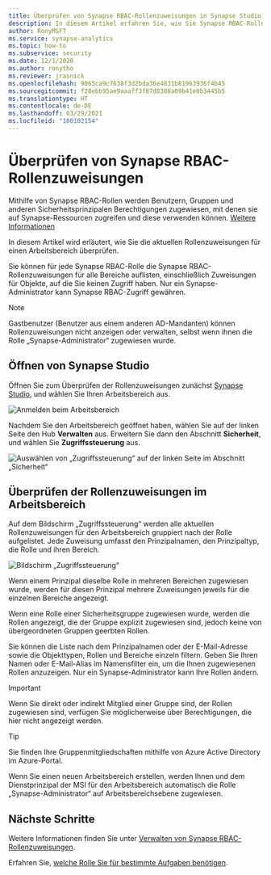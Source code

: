```yaml
---
title: Überprüfen von Synapse RBAC-Rollenzuweisungen in Synapse Studio
description: In diesem Artikel erfahren Sie, wie Sie Synapse RBAC-Rollenzuweisungen in Synapse Studio überprüfen.
author: RonyMSFT
ms.service: synapse-analytics
ms.topic: how-to
ms.subservice: security
ms.date: 12/1/2020
ms.author: ronytho
ms.reviewer: jrasnick
ms.openlocfilehash: 9065ca9c7638f3d2bda36e4831b81963936f4b45
ms.sourcegitcommit: f28ebb95ae9aaaff3f87d8388a09b41e0b3445b5
ms.translationtype: HT
ms.contentlocale: de-DE
ms.lasthandoff: 03/29/2021
ms.locfileid: "100102154"
---
```

# <a name="how-to-review-synapse-rbac-role-assignments"></a>Überprüfen von Synapse RBAC-Rollenzuweisungen

Mithilfe von Synapse RBAC-Rollen werden Benutzern, Gruppen und anderen Sicherheitsprinzipalen Berechtigungen zugewiesen, mit denen sie auf Synapse-Ressourcen zugreifen und diese verwenden können.  [Weitere Informationen](./synapse-workspace-synapse-rbac.md)

In diesem Artikel wird erläutert, wie Sie die aktuellen Rollenzuweisungen für einen Arbeitsbereich überprüfen.

Sie können für jede Synapse RBAC-Rolle die Synapse RBAC-Rollenzuweisungen für alle Bereiche auflisten, einschließlich Zuweisungen für Objekte, auf die Sie keinen Zugriff haben. Nur ein Synapse-Administrator kann Synapse RBAC-Zugriff gewähren.  

>[!Note]
>Gastbenutzer (Benutzer aus einem anderen AD-Mandanten) können Rollenzuweisungen nicht anzeigen oder verwalten, selbst wenn ihnen die Rolle „Synapse-Administrator“ zugewiesen wurde.    

## <a name="open-synapse-studio"></a>Öffnen von Synapse Studio  

Öffnen Sie zum Überprüfen der Rollenzuweisungen zunächst [Synapse Studio](https://web.azuresynapse.net/), und wählen Sie Ihren Arbeitsbereich aus. 

![Anmelden beim Arbeitsbereich](./media/common/login-workspace.png) 
 
 Nachdem Sie den Arbeitsbereich geöffnet haben, wählen Sie auf der linken Seite den Hub **Verwalten** aus. Erweitern Sie dann den Abschnitt **Sicherheit**, und wählen Sie **Zugriffssteuerung** aus. 

 ![Auswählen von „Zugriffssteuerung“ auf der linken Seite im Abschnitt „Sicherheit“](./media/how-to-manage-synapse-rbac-role-assignments/left-nav-security-access-control.png)

## <a name="review-workspace-role-assignments"></a>Überprüfen der Rollenzuweisungen im Arbeitsbereich

Auf dem Bildschirm „Zugriffssteuerung“ werden alle aktuellen Rollenzuweisungen für den Arbeitsbereich gruppiert nach der Rolle aufgelistet. Jede Zuweisung umfasst den Prinzipalnamen, den Prinzipaltyp, die Rolle und ihren Bereich.

![Bildschirm „Zugriffssteuerung“](./media/how-to-review-synapse-rbac-role-assignments/access-control-assignments.png)

Wenn einem Prinzipal dieselbe Rolle in mehreren Bereichen zugewiesen wurde, werden für diesen Prinzipal mehrere Zuweisungen jeweils für die einzelnen Bereiche angezeigt.  

Wenn eine Rolle einer Sicherheitsgruppe zugewiesen wurde, werden die Rollen angezeigt, die der Gruppe explizit zugewiesen sind, jedoch keine von übergeordneten Gruppen geerbten Rollen.  

Sie können die Liste nach dem Prinzipalnamen oder der E-Mail-Adresse sowie die Objekttypen, Rollen und Bereiche einzeln filtern. Geben Sie Ihren Namen oder E-Mail-Alias im Namensfilter ein, um die Ihnen zugewiesenen Rollen anzuzeigen. Nur ein Synapse-Administrator kann Ihre Rollen ändern.

>[!Important] 
>Wenn Sie direkt oder indirekt Mitglied einer Gruppe sind, der Rollen zugewiesen sind, verfügen Sie möglicherweise über Berechtigungen, die hier nicht angezeigt werden.

>[!tip]
>Sie finden Ihre Gruppenmitgliedschaften mithilfe von Azure Active Directory im Azure-Portal.  

Wenn Sie einen neuen Arbeitsbereich erstellen, werden Ihnen und dem Dienstprinzipal der MSI für den Arbeitsbereich automatisch die Rolle „Synapse-Administrator“ auf Arbeitsbereichsebene zugewiesen.

## <a name="next-steps"></a>Nächste Schritte

Weitere Informationen finden Sie unter [Verwalten von Synapse RBAC-Rollenzuweisungen](./how-to-manage-synapse-rbac-role-assignments.md).

Erfahren Sie, [welche Rolle Sie für bestimmte Aufgaben benötigen](./synapse-workspace-understand-what-role-you-need.md).